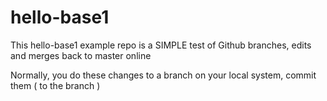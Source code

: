 # hello-base1

This hello-base1 example repo is a SIMPLE test of Github branches, edits and merges back to master online

Normally, you do these changes to a branch on your local system, commit them ( to the branch )

